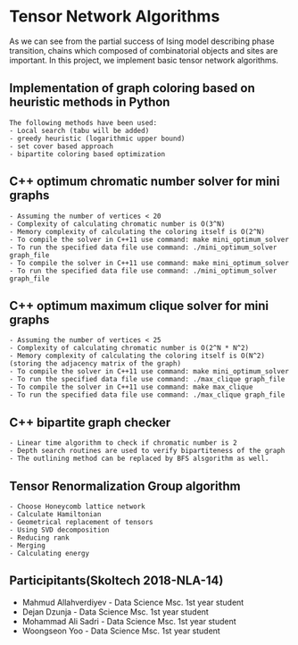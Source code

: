 # Tensor Network Algorithms
As we can see from the partial success of Ising model describing phase transition, chains which composed of combinatorial objects and sites are important. In this project, we implement basic tensor network algorithms.

## Implementation of graph coloring based on heuristic methods in Python
    The following methods have been used:
    - Local search (tabu will be added)
    - greedy heuristic (logarithmic upper bound)
    - set cover based approach
    - bipartite coloring based optimization

## C++ optimum chromatic number solver for mini graphs
    - Assuming the number of vertices < 20
    - Complexity of calculating chromatic number is O(3^N)
    - Memory complexity of calculating the coloring itself is O(2^N)
    - To compile the solver in C++11 use command: make mini_optimum_solver
    - To run the specified data file use command: ./mini_optimum_solver graph_file
    - To compile the solver in C++11 use command: make mini_optimum_solver
    - To run the specified data file use command: ./mini_optimum_solver graph_file

## C++ optimum maximum clique solver for mini graphs
    - Assuming the number of vertices < 25
    - Complexity of calculating chromatic number is O(2^N * N^2)
    - Memory complexity of calculating the coloring itself is O(N^2) (storing the adjacency matrix of the graph)
    - To compile the solver in C++11 use command: make mini_optimum_solver
    - To run the specified data file use command: ./max_clique graph_file
    - To compile the solver in C++11 use command: make max_clique
    - To run the specified data file use command: ./max_clique graph_file

## C++ bipartite graph checker
    - Linear time algorithm to check if chromatic number is 2
    - Depth search routines are used to verify bipartiteness of the graph
    - The outlining method can be replaced by BFS alsgorithm as well.

## Tensor Renormalization Group algorithm

    - Choose Honeycomb lattice network
    - Calculate Hamiltonian
    - Geometrical replacement of tensors
    - Using SVD decomposition
    - Reducing rank
    - Merging
    - Calculating energy


## Participitants(Skoltech 2018-NLA-14)
- Mahmud Allahverdiyev - Data Science Msc. 1st year student
- Dejan Dzunja - Data Science Msc. 1st year student
- Mohammad Ali Sadri - Data Science Msc. 1st year student
- Woongseon Yoo - Data Science Msc. 1st year student



